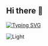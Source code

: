 ## Hi there 👋

[![Typing SVG](https://readme-typing-svg.demolab.com?font=Fira+Mono&pause=1000&color=F7134F&background=48FF3500&random=false&width=435&lines=I'm+going+to+paint+the+network+red+with+this+one)](https://git.io/typing-svg)

![Light](./fight-crossing.gif)

<!--
**skitpack/skitpack** is a ✨ _special_ ✨ repository because its `README.md` (this file) appears on your GitHub profile.

Here are some ideas to get you started:

- 🔭 I’m currently working on ...
- 🌱 I’m currently learning ...
- 👯 I’m looking to collaborate on ...
- 🤔 I’m looking for help with ...
- 💬 Ask me about ...
- 📫 How to reach me: ...
- 😄 Pronouns: ...
- ⚡ Fun fact: ...
-->
